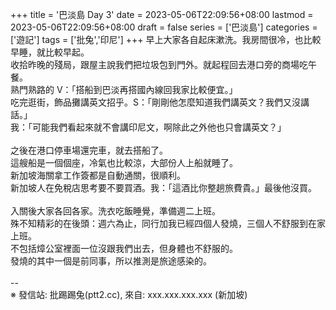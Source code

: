 +++
title = '巴淡島 Day 3'
date = 2023-05-06T22:09:56+08:00
lastmod = 2023-05-06T22:09:56+08:00
draft = false
series = ['巴淡島']
categories = ['遊記']
tags = ['批兔','印尼']
+++
早上大家各自起床漱洗。我房間很冷，也比較早睡，就比較早起。<br>
收拾昨晚的殘局，跟屋主說我們把垃圾包到門外。就起程回去港口旁的商場吃午餐。<br>
熟門熟路的 V：「搭船到巴淡再搭國內線回我家比較便宜。」<br>
吃完逛街，飾品攤講英文招乎。S：「剛剛他怎麼知道我們講英文？我們又沒講話。」<br>
我：「可能我們看起來就不會講印尼文，啊除此之外他也只會講英文？」<br>
<br>
之後在港口停車場還完車，就去搭船了。<br>
這艘船是一個個座，冷氣也比較涼，大部份人上船就睡了。<br>
新加坡海關拿工作簽都是自動通關，很順利。<br>
新加坡人在免稅店思考要不要買酒。我：「這酒比你整趟旅費貴。」最後他沒買。<br>
<br>
入關後大家各回各家。洗衣吃飯睡覺，準備週二上班。<br>
殊不知精彩的在後頭：週六為止，同行加我已經四個人發燒，三個人不舒服到在家上班。<br>
不包括𤍤公室裡面一位沒跟我們出去，但身體也不舒服的。<br>
發燒的其中一個是前同事，所以推測是旅途感染的。<br>
<br>
--<br>
※ 發信站: 批踢踢兔(ptt2.cc), 來自: xxx.xxx.xxx.xxx (新加坡)<br>
